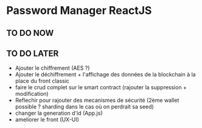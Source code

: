 # Password Manager ReactJS

## TO DO NOW  

  
## TO DO LATER  
- Ajouter le chiffrement (AES ?)
- Ajouter le déchiffrement + l'affichage des données de la blockchain à la place du front classic
- faire le crud complet sur le smart contract (rajouter la suppression + modification)  
- Reflechir pour rajouter des mecanismes de sécurité (2ème wallet possible ? sharding dans le cas où on perdrait sa seed) 
- changer la generation d'id (App.js) 
- ameliorer le front  (UX-UI)  
